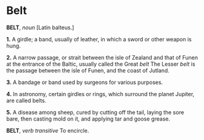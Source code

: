 # Belt

**BELT**, _noun_ \[Latin balteus.\]

**1.** A girdle; a band, usually of leather, in which a sword or other weapon is hung.

**2.** A narrow passage, or strait between the isle of Zealand and that of Funen at the entrance of the Baltic, usually called the Great _belt_ The Lesser _belt_ is the passage between the isle of Funen, and the coast of Jutland.

**3.** A bandage or band used by surgeons for various purposes.

**4.** In astronomy, certain girdles or rings, which surround the planet Jupiter, are called belts.

**5.** A disease among sheep, cured by cutting off the tail, laying the sore bare, then casting mold on it, and applying tar and goose grease.

**BELT**, _verb transitive_ To encircle.